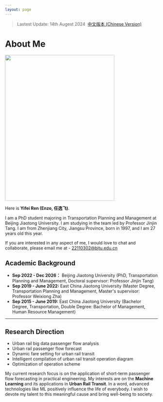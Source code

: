 ```yaml
---
layout: page
---
```

> Lastest Update: 14th Augest 2024&nbsp;  [中文版本 (Chinese Version)](https://renyifei97.github.io/file/index-zh/)

# About Me

<img src="https://renyifei97.github.io/images/renyifei.jpg" class="floatpic" width="360" height="480">

 
Here is **Yifei Ren (Enzo, 任逸飞)**.

I am a PhD student majoring in Transportation Planning and Management at Beijing Jiaotong University. I am studying in the team led by Professor Jinjin Tang. I am from Zhenjiang City, Jiangsu Province, born in 1997, and I am 27 years old this year.

If you are interested in any aspect of me, I would love to chat and collaborate, please email me at - 22110302@bjtu.edu.cn


## Academic Background

- **Sep 2022 - Dec 2026：** Beijing Jiaotong University (PhD, Transportation Planning and Management, Doctoral supervisor: Professor Jinjin Tang)
- **Sep 2019 - June 2022:** East China Jiaotong University (Master Degree, Transportation Planning and Management, Master's supervisor: Professor Weixiong Zha)
- **Sep 2015 - June 2019:** East China Jiaotong University (Bachelor Degree, Transportation, Double Degree: Bachelor of Management, Human Resource Management)

---

## Research Direction

- Urban rail big data passenger flow analysis
- Urban rail passenger flow forecast
- Dynamic fare setting for urban rail transit
- Intelligent compilation of urban rail transit operation diagram
- Optimization of operation scheme

My current research focus is on the application of short-term passenger flow forecasting in practical engineering. My interests are on the **Machine Learning** and its applications in **Urban Rail Transit**. In a word, advanced technologies like ML positively influence the life of everybody.  I wish to devote my talent to this meaningful cause and bring well-being to society.
